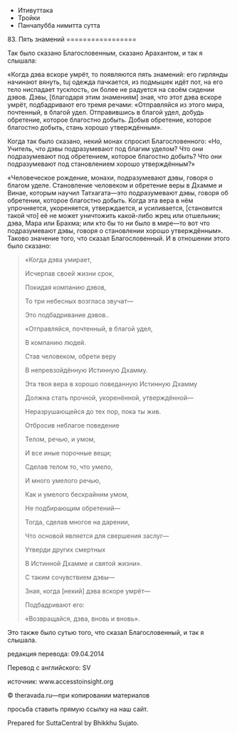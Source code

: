 









* Итивуттака
* Тройки
* Панчапубба нимитта сутта


83\. Пять знамений
\=\=\=\=\=\=\=\=\=\=\=\=\=\=\=\=\=



Так было сказано Благословенным, сказано Арахантом, и так я слышала:


«Когда дэва вскоре умрёт, то появляются пять знамений: его гирлянды начинают вянуть, tuj одежда пачкается, из подмышек идёт пот, на его тело ниспадает тусклость, он более не радуется на своём сидении дэвов\. Дэвы, \[благодаря этим знамениям\] зная, что этот дэва вскоре умрёт, подбадривают его тремя речами: «Отправляйся из этого мира, почтенный, в благой удел\. Отправившись в благой удел, добудь обретение, которое благостно добыть\. Добыв обретение, которое благостно добыть, стань хорошо утверждённым»\.


Когда так было сказано, некий монах спросил Благословенного: «Но, Учитель, что дэвы подразумевают под благим уделом? Что они подразумевают под обретением, которое благостно добыть? Что они подразумевают под становлением хорошо утверждённым?»


«Человеческое рождение, монахи, подразумевают дэвы, говоря о благом уделе\. Становление человеком и обретение веры в Дхамме и Винае, которым научил Татхагата—это подразумевают дэвы, говоря об обретении, которое благостно добыть\. Когда эта вера в нём упрочняется, укореняется, утверждается, и усиливается, \[становится такой что\] её не может уничтожить какой\-либо жрец или отшельник; дэва, Мара или Брахма; или кто бы то ни было в мире—то вот что подразумевают дэвы, говоря о становлении хорошо утверждённым»\. Таково значение того, что сказал Благословенный\. И в отношении этого было сказано:



> «Когда дэва умирает,  
> 
> Исчерпав своей жизни срок,  
> 
> Покидая компанию дэвов,  
> 
> То три небесных возгласа звучат—  
> 
> Это подбадривание дэвов\.\.  
> 
> «Отправляйся, почтенный, в благой удел,  
> 
> В компанию людей\.  
> 
> Став человеком, обрети веру  
> 
> В непревзойдённую Истинную Дхамму\.  
> 
> Эта твоя вера в хорошо поведанную Истинную Дхамму  
> 
> Должна стать прочной, укоренённой, утверждённой—  
> 
> Неразрушающейся до тех пор, пока ты жив\.  
> 
> Отбросив неблагое поведение  
> 
> Телом, речью, и умом,  
> 
> И все иные порочные вещи;  
> 
> Сделав телом то, что умело,  
> 
> И много умелого речью,  
> 
> Как и умелого бескрайним умом,  
> 
> Не подбирающим обретений—  
> 
> Тогда, сделав многое на дарении,  
> 
> Что основой является для свершения заслуг—  
> 
> Утверди других смертных  
> 
> В Истинной Дхамме и святой жизни»\.  
> 
> С таким сочувствием дэвы—  
> 
> Зная, когда \[некий\] дэва вскоре умрёт—  
> 
> Подбадривают его:  
> 
> «Возвращайся, дэва, вновь и вновь»\.


Это также было сутью того, что сказал Благословенный, и так я слышала\.



редакция перевода: 09\.04\.2014


Перевод с английского: SV


источник: www\.accesstoinsight\.org


© theravada\.ru—при копировании материалов


просьба ставить прямую ссылку на наш сайт\.


Prepared for SuttaCentral by Bhikkhu Sujato\.






